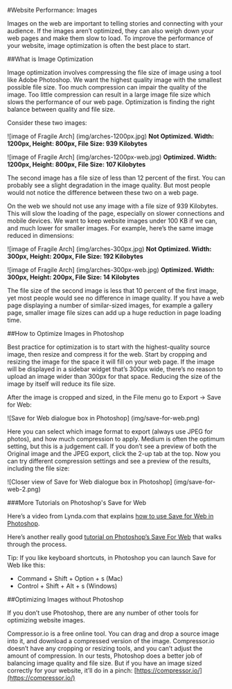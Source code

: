 #Website Performance: Images

Images on the web are important to telling stories and connecting with your audience. If the images aren’t optimized, they can also weigh down your web pages and make them slow to load. To improve the performance of your website, image optimization is often the best place to start.

##What is Image Optimization

Image optimization involves compressing the file size of image using a tool like Adobe Photoshop. We want the highest quality image with the smallest possible file size. Too much compression can impair the quality of the image. Too little compression can result in a large image file size which slows the performance of our web page. Optimization is finding the right balance between quality and file size.

Consider these two images:

![image of Fragile Arch]
(img/arches-1200px.jpg)
**Not Optimized. Width: 1200px, Height: 800px, File Size: 939 Kilobytes**

![image of Fragile Arch]
(img/arches-1200px-web.jpg)
**Optimized. Width: 1200px, Height: 800px, File Size: 107 Kilobytes**

The second image has a file size of less than 12 percent of the first. You can probably see a slight degradation in the image quality. But most people would not notice the difference between these two on a web page. 

On the web we should not use any image with a file size of 939 Kilobytes. This will slow the loading of the page, especially on slower connections and mobile devices. We want to keep website images under 100 KB if we can, and much lower for smaller images. For example, here’s the same image reduced in dimensions:

![image of Fragile Arch]
(img/arches-300px.jpg)
**Not Optimized. Width: 300px, Height: 200px, File Size: 192 Kilobytes**

![image of Fragile Arch]
(img/arches-300px-web.jpg)
**Optimized. Width: 300px, Height: 200px, File Size: 14 Kilobytes**

The file size of the second image is less that 10 percent of the first image, yet most people would see no difference in image quality. If you have a web page displaying a number of similar-sized images, for example a gallery page, smaller image file sizes can add up a huge reduction in page loading time.

##How to Optimize Images in Photoshop

Best practice for optimization is to start with the highest-quality source image, then resize and compress it for the web. Start by cropping and resizing the image for the space it will fill on your web page. If the image will be displayed in a sidebar widget that’s 300px wide, there’s no reason to upload an image wider than 300px for that space. Reducing the size of the image by itself will reduce its file size.

After the image is cropped and sized, in the File menu go to Export -> Save for Web:

![Save for Web dialogue box in Photoshop]
(img/save-for-web.png)

Here you can select which image format to export (always use JPEG for photos), and how much compression to apply. Medium is often the optimum setting, but this is a judgement call. If you don’t see a preview of both the Original image and the JPEG export, click the 2-up tab at the top. Now you can try different compression settings and see a preview of the results, including the file size:

![Closer view of Save for Web dialogue box in Photoshop]
(img/save-for-web-2.png)

###More Tutorials on Photoshop's Save for Web

Here’s a video from Lynda.com that explains [how to use Save for Web in Photoshop](https://youtu.be/OL0DwX7dnto).

Here’s another really good [tutorial on Photoshop’s Save For Web](http://photography.tutsplus.com/tutorials/save-for-web-better-jpeg-compression-with-adobe-photoshop--cms-23080) that walks through the process. 

Tip: If you like keyboard shortcuts, in Photoshop you can launch Save for Web like this:
- Command + Shift + Option + s (Mac)
- Control + Shift + Alt + s (Windows)

##Optimizing Images without Photoshop

If you don’t use Photoshop, there are any number of other tools for optimizing website images. 

Compressor.io is a free online tool. You can drag and drop a source image into it, and download a compressed version of the image. Compressor.io doesn’t have any cropping or resizing tools, and you can’t adjust the amount of compression. In our tests, Photoshop does a better job of balancing image quality and file size. But if you have an image sized correctly for your website, it’ll do in a pinch: [https://compressor.io/](https://compressor.io/)
